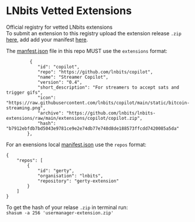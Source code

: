 # LNbits Vetted Extensions
Official registry for vetted LNbits extensions<br/>
To submit an extension to this registry upload the extension release `.zip` <a href="https://github.com/lnbits/lnbits-extensions/tree/main/extensions">here</a>, add add your manifest <a href="https://github.com/lnbits/lnbits-extensions/blob/main/extensions.json">here</a>.

The <a href="https://github.com/lnbits/lnbits-extensions/blob/main/extensions.json">manfest.json</a> file in this repo MUST use the `extensions` format:
```
         {
            "id": "copilot",
            "repo": "https://github.com/lnbits/copilot",
            "name": "Streamer Copilot",
            "version": "0.4",
            "short_description": "For streamers to accept sats and trigger gifs",
            "icon": "https://raw.githubusercontent.com/lnbits/copilot/main/static/bitcoin-streaming.png",
            "archive": "https://github.com/lnbits/lnbits-extensions/raw/main/extensions/copilot/copilot.zip",
            "hash": "b7912ebfdb7bd5043e9781ce9e2e74db77e748d8de188573ffcdd7420085a5da"
        },
```
For an exensions local <a href="https://github.com/lnbits/gerty-extension/blob/main/manifest.json">manifest.json</a> use the `repos` format:
```
{
    "repos": [
        {
            "id": "gerty",
            "organisation": "lnbits",
            "repository": "gerty-extension"
        }
    ]
}
```
To get the hash of your relase `.zip` in terminal run: <br/>
`shasum -a 256 'usermanager-extension.zip' `
